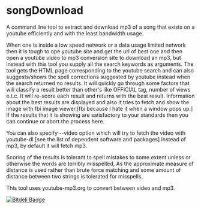 songDownload
============

A command line tool to extract and download mp3 of a song that exists on a youtube efficiently and with the least bandwidth usage.

When one is inside a low speed network or a data usage limited network then it is tough to ope youtube site and get the url of best one and then open a youtube video to mp3 conversion site to download an mp3, but instead with this  tool you supply all the search keywords as arguments.
The tool gets the HTML page corresponding to the youtube search and can also suggests/shows the spell corrections suggested by youtube instead when the search returned no results. It will quickly go through some factors that will classify a result better than other's like OFFICIAL tag, number of views e.t.c. It will re-score each result and returns with the best result. Information about the best results are displayed and also it tries to fetch and show the image with fbi image viewer.[fbi because I hate it when a window pops up.] If the results that it is showing are satisfactory to your standards then you can continue or abort the process here.

You can also specify --video option which will try to fetch the video with youtube-dl [see the list of dependent software and packages] instead of mp3, by default it will fetch mp3.

Scoring of the results is tolerant to spell mistakes to some extent unless or otherwise the words are terribly misspelled, As the approximate measure of distance is used rather than brute force matching and some amount of distance between two strings is tolerated for misspells.

This tool uses youtube-mp3.org to convert between video and mp3.





[![Bitdeli Badge](https://d2weczhvl823v0.cloudfront.net/vihari/songdownload/trend.png)](https://bitdeli.com/free "Bitdeli Badge")

